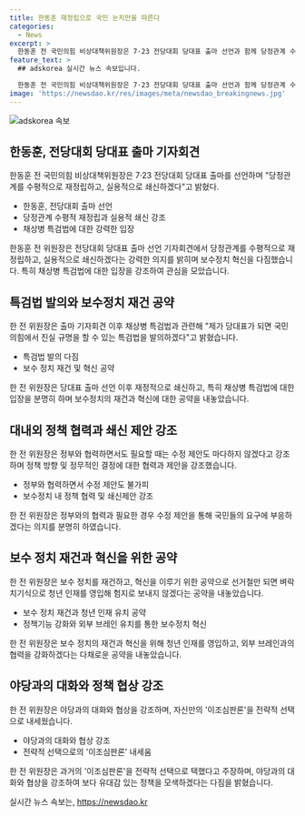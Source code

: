 ```yaml
---
title: 한동훈 재정립으로 국민 눈치만을 따른다
categories:
  - News
excerpt: >
  한동훈 전 국민의힘 비상대책위원장은 7·23 전당대회 당대표 출마 선언과 함께 당정관계 수평적 재정립, 채상병 특검법 발의, 고물가·고금리 대응 등을 강조하며 정책 혁신을 약속했다. 또한 보수 정치 재건, 균형잡힌 정책 기획 등을 제시하며 야당과의 대화와 대선 후보로서의 자격 향상을 역설했다. 특히 채상병 특검법에 대한 다양한 입장을 제시하여 주목받고 있다.
feature_text: >
  ## adskorea 실시간 뉴스 속보입니다.

  한동훈 전 국민의힘 비상대책위원장은 7·23 전당대회 당대표 출마 선언과 함께 당정관계 수평적 재정립, 채상병 특검법 발의, 고물가·고금리 대응 등을 강조하며 정책 혁신을 약속했다. 또한 보수 정치 재건, 균형잡힌 정책 기획 등을 제시하며 야당과의 대화와 대선 후보로서의 자격 향상을 역설했다. 특히 채상병 특검법에 대한 다양한 입장을 제시하여 주목받고 있다.
image: 'https://newsdao.kr/res/images/meta/newsdao_breakingnews.jpg'
---
```


<p><img src="https://newsdao.kr/res/images/meta/newsdao_breakingnews.jpg" alt="adskorea 속보" /></p>

<h2 data-ke-size="size26">한동훈, 전당대회 당대표 출마 기자회견</h2>

<p data-ke-size="size16">한동훈 전 국민의힘 비상대책위원장은 7·23 전당대회 당대표 출마를 선언하며 "당정관계를 수평적으로 재정립하고, 실용적으로 쇄신하겠다"고 밝혔다.</p>

<ul>
  <li>한동훈, 전당대회 출마 선언</li>
  <li>당정관계 수평적 재정립과 실용적 쇄신 강조</li>
  <li>채상병 특검법에 대한 강력한 입장</li>
</ul>

<p data-ke-size="size16">한동훈 전 위원장은 전당대회 당대표 출마 선언 기자회견에서 당정관계를 수평적으로 재정립하고, 실용적으로 쇄신하겠다는 강력한 의지를 밝히며 보수정치 혁신을 다짐했습니다. 특히 채상병 특검법에 대한 입장을 강조하여 관심을 모았습니다.</p>

<h2 data-ke-size="size26">특검법 발의와 보수정치 재건 공약</h2>

<p data-ke-size="size16">한 전 위원장은 출마 기자회견 이후 채상병 특검법과 관련해 "제가 당대표가 되면 국민의힘에서 진실 규명을 할 수 있는 특검법을 발의하겠다"고 밝혔습니다.</p>

<ul>
  <li>특검법 발의 다짐</li>
  <li>보수 정치 재건 및 혁신 공약</li>
</ul>

<p data-ke-size="size16">한 전 위원장은 당대표 출마 선언 이후 재정적으로 쇄신하고, 특히 채상병 특검법에 대한 입장을 분명히 하며 보수정치의 재건과 혁신에 대한 공약을 내놓았습니다.</p>

<h2 data-ke-size="size26">대내외 정책 협력과 쇄신 제안 강조</h2>

<p data-ke-size="size16">한 전 위원장은 정부와 협력하면서도 필요할 때는 수정 제안도 마다하지 않겠다고 강조하며 정책 방향 및 정무적인 결정에 대한 협력과 제안을 강조했습니다.</p>

<ul>
  <li>정부와 협력하면서 수정 제안도 불가피</li>
  <li>보수정치 내 정책 협력 및 쇄신제안 강조</li>
</ul>

<p data-ke-size="size16">한 전 위원장은 정부와의 협력과 필요한 경우 수정 제안을 통해 국민들의 요구에 부응하겠다는 의지를 분명히 하였습니다.</p>

<h2 data-ke-size="size26">보수 정치 재건과 혁신을 위한 공약</h2>

<p data-ke-size="size16">한 전 위원장은 보수 정치를 재건하고, 혁신을 이루기 위한 공약으로 선거철만 되면 벼락치기식으로 청년 인재를 영입해 험지로 보내지 않겠다는 공약을 내놓았습니다.</p>

<ul>
  <li>보수 정치 재건과 청년 인재 유치 공약</li>
  <li>정책기능 강화와 외부 브레인 유치를 통한 보수정치 혁신</li>
</ul>

<p data-ke-size="size16">한 전 위원장은 보수 정치의 재건과 혁신을 위해 청년 인재를 영입하고, 외부 브레인과의 협력을 강화하겠다는 다채로운 공약을 내놓았습니다.</p>

<h2 data-ke-size="size26">야당과의 대화와 정책 협상 강조</h2>

<p data-ke-size="size16">한 전 위원장은 야당과의 대화와 협상을 강조하며, 자신만의 '이조심판론'을 전략적 선택으로 내세웠습니다.</p>

<ul>
  <li>야당과의 대화와 협상 강조</li>
  <li>전략적 선택으로의 '이조심판론' 내세움</li>
</ul>

<p data-ke-size="size16">한 전 위원장은 과거의 '이조심판론'을 전략적 선택으로 택했다고 주장하며, 야당과의 대화와 협상을 강조하여 보다 유대감 있는 정책을 모색하겠다는 다짐을 밝혔습니다.</p>
실시간 뉴스 속보는, <a href="https://newsdao.kr" rel="dofollow">https://newsdao.kr</a>


